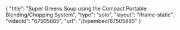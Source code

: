 {
    "title": "Super Greens Soup using the Compact Portable Blending\/Chopping System",
    "type": "solo",
    "layout": "iframe-static",
    "videoId": "67505885",
    "url": "\/tvpembed\/67505885"
}